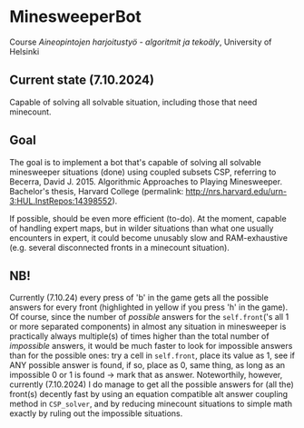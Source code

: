 # MinesweeperBot
Course _Aineopintojen harjoitustyö - algoritmit ja tekoäly_, University of Helsinki

## Current state (7.10.2024)

Capable of solving all solvable situation, including those that need minecount.

## Goal
The goal is to implement a bot that's capable of solving all solvable minesweeper situations (done) using coupled subsets CSP, referring to Becerra, David J. 2015. Algorithmic Approaches to Playing Minesweeper. Bachelor's thesis, Harvard College (permalink: http://nrs.harvard.edu/urn-3:HUL.InstRepos:14398552).

If possible, should be even more efficient (to-do). At the moment, capable of handling expert maps, but in wilder situations than what one usually encounters in expert, it could become unusably slow and RAM-exhaustive (e.g. several disconnected fronts in a minecount situation).

## NB!
Currently (7.10.24) every press of 'b' in the game gets all the possible answers for every front (highlighted in yellow if you press 'h' in the game). Of course, since the number of <em>possible</em> answers for the `self.front`('s all 1 or more separated components) in almost any situation in minesweeper is practically always multiple(s) of times higher than the total number of <em>impossible</em> answers, it would be much faster to look for impossible answers than for the possible ones: try a cell in `self.front`, place its value as 1, see if ANY possible answer is found, if so, place as 0, same thing, as long as an impossible 0 or 1 is found -> mark that as answer. Noteworthily, however, currently (7.10.2024) I do manage to get all the possible answers for (all the) front(s) decently fast by using an equation compatible alt answer coupling method in `CSP_solver`, and by reducing minecount situations to simple math exactly by ruling out the impossible situations.
